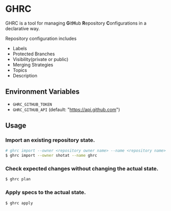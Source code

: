 # GHRC

GHRC is a tool for managing **G**it**H**ub **R**epository **C**onfigurations in a declarative way.

Repository configuration includes


- Labels
- Protected Branches
- Visibility(private or public)
- Merging Strategies
- Topics
- Description

## Environment Variables

- `GHRC_GITHUB_TOKEN`
- `GHRC_GITHUB_API` (default: "https://api.github.com")

## Usage

### Import an existing repository state.

```sh
# ghrc import --owner <repository owner name> --name <repository name>
$ ghrc import --owner shotat --name ghrc
```

### Check expected changes without changing the actual state.

```sh
$ ghrc plan
```

### Apply specs to the actual state.

```sh
$ ghrc apply
```

